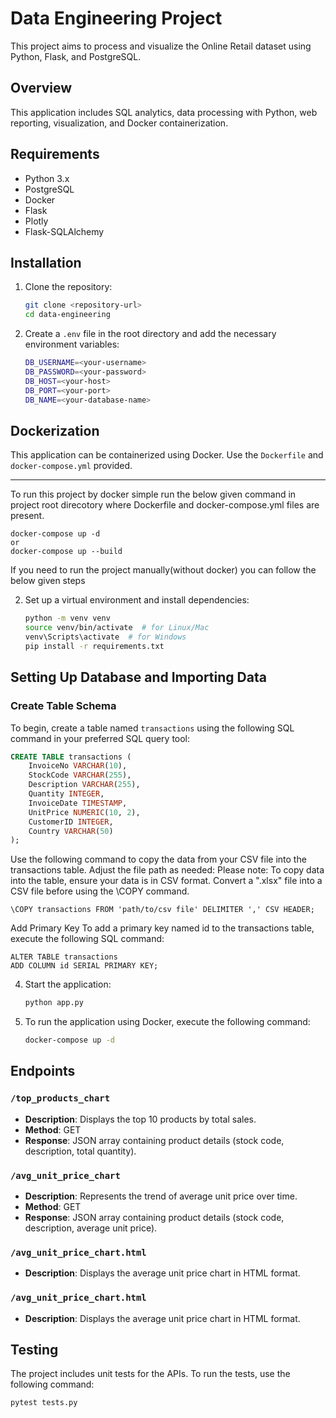 # Data Engineering Project

This project aims to process and visualize the Online Retail dataset using Python, Flask, and PostgreSQL.

## Overview

This application includes SQL analytics, data processing with Python, web reporting, visualization, and Docker containerization.

## Requirements

- Python 3.x
- PostgreSQL
- Docker
- Flask
- Plotly
- Flask-SQLAlchemy

## Installation

1. Clone the repository:
    ```bash
    git clone <repository-url>
    cd data-engineering
    ```


3. Create a `.env` file in the root directory and add the necessary environment variables:
    ```bash
    DB_USERNAME=<your-username>
    DB_PASSWORD=<your-password>
    DB_HOST=<your-host>
    DB_PORT=<your-port>
    DB_NAME=<your-database-name>
    ```
## Dockerization

This application can be containerized using Docker. Use the `Dockerfile` and `docker-compose.yml` provided.

---

To run this project by docker simple run the below given command in project root direcotory where Dockerfile and docker-compose.yml files are present.
```
docker-compose up -d
or 
docker-compose up --build
```
If you need to run the project manually(without docker) you can follow the below given steps
    
2. Set up a virtual environment and install dependencies:
    ```bash
    python -m venv venv
    source venv/bin/activate  # for Linux/Mac
    venv\Scripts\activate  # for Windows
    pip install -r requirements.txt
    ```


## Setting Up Database and Importing Data

### Create Table Schema
To begin, create a table named `transactions` using the following SQL command in your preferred SQL query tool:

```sql
CREATE TABLE transactions (
    InvoiceNo VARCHAR(10),
    StockCode VARCHAR(255),
    Description VARCHAR(255),
    Quantity INTEGER,
    InvoiceDate TIMESTAMP,
    UnitPrice NUMERIC(10, 2),
    CustomerID INTEGER,
    Country VARCHAR(50)
);

```

Use the following command to copy the data from your CSV file into the transactions table. Adjust the file path as needed:
Please note: To copy data into the table, ensure your data is in CSV format. Convert a ".xlsx" file into a CSV file before using the \COPY command.

```
\COPY transactions FROM 'path/to/csv file' DELIMITER ',' CSV HEADER;

```
Add Primary Key
To add a primary key named id to the transactions table, execute the following SQL command:
```
ALTER TABLE transactions
ADD COLUMN id SERIAL PRIMARY KEY;

```

4. Start the application:
    ```bash
    python app.py
    ```
5. To run the application using Docker, execute the following command:
    ```bash
    docker-compose up -d
    ```


## Endpoints

### `/top_products_chart`

- **Description**: Displays the top 10 products by total sales.
- **Method**: GET
- **Response**: JSON array containing product details (stock code, description, total quantity).

### `/avg_unit_price_chart`

- **Description**: Represents the trend of average unit price over time.
- **Method**: GET
- **Response**: JSON array containing product details (stock code, description, average unit price).

### `/avg_unit_price_chart.html`

- **Description**: Displays the average unit price chart in HTML format.

### `/avg_unit_price_chart.html`

- **Description**: Displays the average unit price chart in HTML format.



## Testing

The project includes unit tests for the APIs. To run the tests, use the following command:
```bash
pytest tests.py
```




